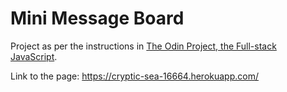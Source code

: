 # Mini Message Board
Project as per the instructions in [The Odin Project, the Full-stack JavaScript](https://www.theodinproject.com/paths/full-stack-javascript/courses/nodejs/lessons/mini-message-board). 

Link to the page: https://cryptic-sea-16664.herokuapp.com/
